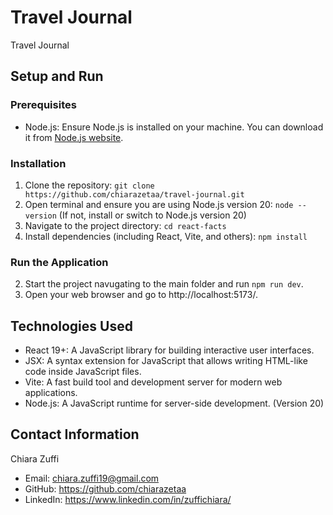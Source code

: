 # Travel Journal

Travel Journal

## Setup and Run

### Prerequisites
- Node.js: Ensure Node.js is installed on your machine. You can download it from [Node.js website](https://nodejs.org/).

### Installation
1. Clone the repository: `git clone https://github.com/chiarazetaa/travel-journal.git`
2. Open terminal and ensure you are using Node.js version 20: `node --version` (If not, install or switch to Node.js version 20)
3. Navigate to the project directory: `cd react-facts`
4. Install dependencies (including React, Vite, and others): `npm install`

### Run the Application
2. Start the project navugating to the main folder and run `npm run dev`.
3. Open your web browser and go to http://localhost:5173/.

## Technologies Used
- React 19+: A JavaScript library for building interactive user interfaces.
- JSX: A syntax extension for JavaScript that allows writing HTML-like code inside JavaScript files.
- Vite: A fast build tool and development server for modern web applications.
- Node.js: A JavaScript runtime for server-side development. (Version 20)

## Contact Information
Chiara Zuffi
- Email: chiara.zuffi19@gmail.com
- GitHub: https://github.com/chiarazetaa
- LinkedIn: https://www.linkedin.com/in/zuffichiara/